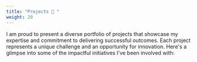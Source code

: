 ```yaml
---
title: "Projects 🚀 "
weight: 20
---
```


I am proud to present a diverse portfolio of projects that showcase my expertise and commitment to delivering successful outcomes. Each project represents a unique challenge and an opportunity for innovation. Here's a glimpse into some of the impactful initiatives I've been involved with:
